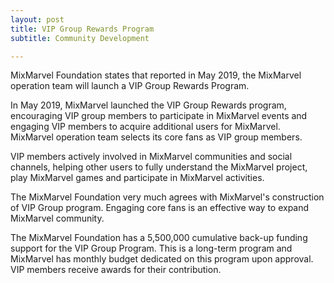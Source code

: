 ```yaml
---
layout: post
title: VIP Group Rewards Program
subtitle: Community Development

---
```


MixMarvel Foundation states that reported in May 2019, the MixMarvel operation team will launch a VIP Group Rewards Program.

In May 2019, MixMarvel launched the VIP Group Rewards program, encouraging VIP group members to participate in MixMarvel events and engaging VIP members to acquire additional users for MixMarvel. MixMarvel operation team selects its core fans as VIP group members. 

VIP members actively involved in MixMarvel communities and social channels, helping other users to fully understand the MixMarvel project, play MixMarvel games and participate in MixMarvel activities. 

The MixMarvel Foundation very much agrees with MixMarvel's construction of VIP Group program. Engaging core fans is an effective way to expand MixMarvel community. 

The MixMarvel Foundation has a 5,500,000 cumulative back-up funding support for the VIP Group Program. This is a long-term program and MixMarvel has monthly budget dedicated on this program upon approval. VIP members receive awards for their contribution. 

